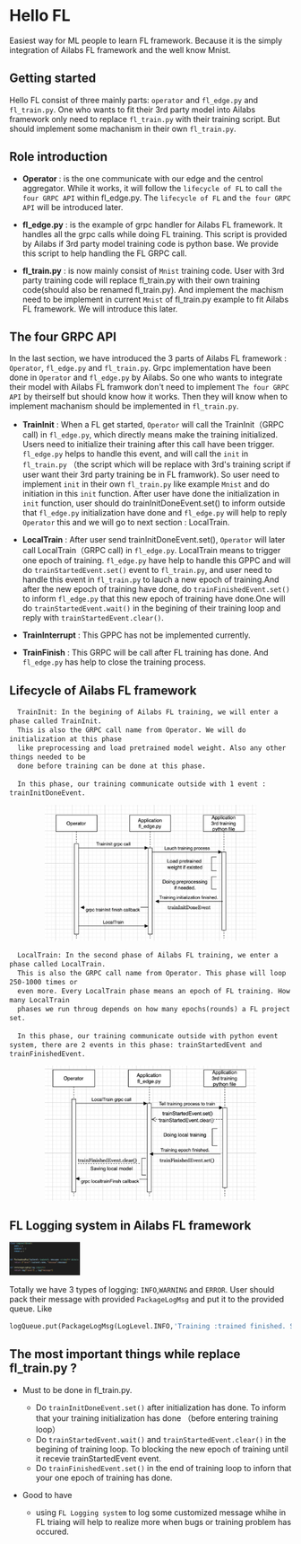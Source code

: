 # Hello FL

Easiest way for ML people to learn FL framework. Because it is the simply integration of Ailabs FL framework and the well know Mnist.

## Getting started

Hello FL consist of three mainly parts: `operator` and `fl_edge.py` and `fl_train.py`.
One who wants to fit their 3rd party model into Ailabs framework only need to replace `fl_train.py` with their training script. But should implement some machanism in their own `fl_train.py`.

## Role introduction

* **Operator** : is the one communicate with our edge and the centrol aggregator.
While it works, it will follow the `lifecycle of FL` to call `the four GRPC API` within fl_edge.py.
The `lifecycle of FL` and `the four GRPC API` will be introduced later.


* **fl_edge.py** : is the example of grpc handler for Ailabs FL framework. It handles all the grpc calls while doing FL training. This script is provided by Ailabs if 3rd party model training code is python base. We provide this script to help handling the FL GRPC call.

* **fl_train.py** : is now mainly consist of `Mnist` training code. User with 3rd party training code will replace fl_train.py with their own training code(should also be renamed fl_train.py). And implement the machism need to be implement in current `Mnist`  of fl_train.py example to fit Ailabs FL framework. We will introduce this later.


## The four GRPC API

In the last section, we have introduced the 3 parts of Ailabs FL framework : `Operator`, `fl_edge.py` and `fl_train.py`. Grpc implementation have been done in `Operator` and `fl_edge.py` by Ailabs. So one who wants to integrate their model with Ailabs FL framwork don't need to implement `The four GRPC API` by theirself but should know how it works. Then they will know when to implement machanism should be implemented in `fl_train.py`.

* **TrainInit** : When a FL get started, `Operator` will call the TrainInit（GRPC call) in `fl_edge.py`, which directly means make the training initialized. Users need to initialize their training after this call have been trigger. `fl_edge.py` helps to handle this event, and will call the `init` in `fl_train.py` （the script which will be replace with 3rd's training script if user want their 3rd party training be in FL framwork). So user need to implement `init` in their own `fl_train.py` like example `Mnist` and do initiation in this `init` function. After user have done the initialization in `init` function, user should do trainInitDoneEvent.set() to inform outside that  `fl_edge.py` initialization have done and `fl_edge.py` will help to reply `Operator` this and we will go to next section : LocalTrain.

* **LocalTrain** : After user send trainInitDoneEvent.set(), `Operator` will later call LocalTrain（GRPC call)  in `fl_edge.py`. LocalTrain means to trigger one epoch of training. `fl_edge.py` have help to handle this GPPC and will do `trainStartedEvent.set()` event to `fl_train.py`, and user need to handle this event in `fl_train.py` to lauch a new epoch of training.And after the new epoch of training have done, do `trainFinishedEvent.set()` to inform `fl_edge.py` that this new epoch of training have done.One will do `trainStartedEvent.wait()` in the begining of their training loop and reply with  `trainStartedEvent.clear()`.


* **TrainInterrupt** : This GPPC has not be implemented currently.

* **TrainFinish** : This GRPC will be call after FL training has done. And `fl_edge.py` has help to close the training process.


## Lifecycle of Ailabs FL framework

```plaintext
  TrainInit: In the begining of Ailabs FL training, we will enter a phase called TrainInit. 
  This is also the GRPC call name from Operator. We will do initialization at this phase
  like preprocessing and load pretrained model weight. Also any other things needed to be
  done before training can be done at this phase. 

  In this phase, our training communicate outside with 1 event : trainInitDoneEvent.
```
<div align="center"><img src="./assets/msc_1.png" style="width:75%"></img></div>

```plaintext
  LocalTrain: In the second phase of Ailabs FL training, we enter a phase called LocalTrain. 
  This is also the GRPC call name from Operator. This phase will loop 250-1000 times or
  even more. Every LocalTrain phase means an epoch of FL training. How many LocalTrain
  phases we run throug depends on how many epochs(rounds) a FL project set. 
  
  In this phase, our training communicate outside with python event system, there are 2 events in this phase: trainStartedEvent and trainFinishedEvent.
```

<div align="center"><img src="./assets/msc_2.png" style="width:75%"></img></div>

## FL Logging system in Ailabs FL framework

<div align="left"><img src="./assets/logging_1.png" style="width:25%"></img></div>


Totally we have 3 types of logging: `INFO`,`WARNING` and `ERROR`.
User should pack their message with provided `PackageLogMsg` and put it to the provided queue. Like

```python
logQueue.put(PackageLogMsg(LogLevel.INFO,'Training :trained finished. Start saving model weight'))
```

## The most important things while replace fl_train.py ?

* Must to be done in fl_train.py.
  * Do `trainInitDoneEvent.set()` after initialization has done. To inform that your training initialization has done （before entering training loop）
  * Do `trainStartedEvent.wait()` and `trainStartedEvent.clear()` in the begining of training loop. To blocking the new epoch of training until it recevie trainStartedEvent event.
  * Do `trainFinishedEvent.set()` in the end of training loop to inforn that your one epoch of training has done.

* Good to have
  * using `FL Logging system` to log some customized message whihe in FL triaing will help to realize more when bugs or training problem has occured.

